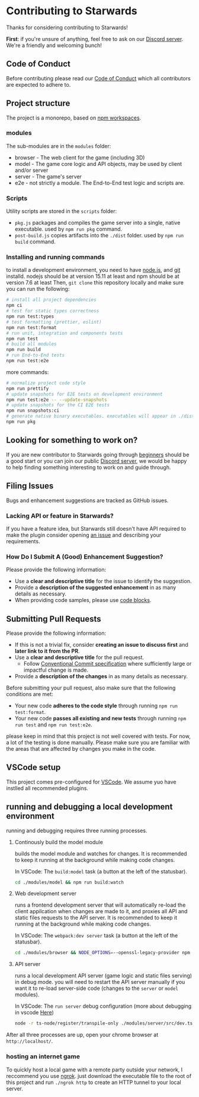 # Contributing to Starwards

Thanks for considering contributing to Starwards!

**First**: if you're unsure of anything, feel free to ask on our [Discord
server][discord-invite-link]. We're a friendly and welcoming bunch!

## Code of Conduct

Before contributing please read our [Code of Conduct](CODE_OF_CONDUCT.md) which
all contributors are expected to adhere to.

## Project structure

The project is a monorepo, based on [npm workspaces](https://docs.npmjs.com/cli/v7/using-npm/workspaces).

### modules

The sub-modules are in the `modules` folder:

-   browser - The web client for the game (including 3D)
-   model - The game core logic and API objects, may be used by client and/or server
-   server - The game's server
-   e2e - not strictly a module. The End-to-End test logic and scripts are.

### Scripts

Utility scripts are stored in the `scripts` folder:

-   `pkg.js` packages and compiles the game server into a single, native executable. used by `npm run pkg` command.
-   `post-build.js` copies artifacts into the `./dist` folder. used by `npm run build` command.

### Installing and running commands

to install a development environment, you need to have [node.js](https://nodejs.org/en/download/), and [git](https://git-scm.com/book/en/v2/Getting-Started-Installing-Git) installd. nodejs should be at version 15.11 at least and npm should be at version 7.6 at least
Then, `git clone` this repository locally and make sure you can run the following:

```sh
# install all project dependencies
npm ci
# test for static types correctness
npm run test:types
# test formatting (prettier, eslint)
npm run test:format
# run unit, integration and components tests
npm run test
# build all modules
npm run build
# run End-to-End tests
npm run test:e2e
```

more commands:

```sh
# normalize project code style
npm run prettify
# update snapshots for E2E tests on development environment
npm run test:e2e -- --update-snapshots
# update snapshots for the CI E2E tests
npm run snapshots:ci
# generate native binary executables. executables will appear in ./dist folder.
npm run pkg
```

## Looking for something to work on?

If you are new contributor to Starwards going through
[beginners][good-first-issue] should be a good start or you can join our public
[Discord server][discord-invite-link], we would be happy to help finding
something interesting to work on and guide through.

## Filing Issues

Bugs and enhancement suggestions are tracked as GitHub issues.

### Lacking API or feature in Starwards?

If you have a feature idea, but Starwards still doesn't have API required to make
the plugin consider opening [an issue][feature-issue] and describing your
requirements.

### How Do I Submit A (Good) Enhancement Suggestion?

Please provide the following information:

-   Use a **clear and descriptive title** for the issue to identify the
    suggestion.
-   Provide a **description of the suggested enhancement** in as many details as
    necessary.
-   When providing code samples, please use [code blocks][code-blocks].

[code-blocks]: https://help.github.com/articles/creating-and-highlighting-code-blocks/

## Submitting Pull Requests

Please provide the following information:

-   If this is not a trivial fix, consider **creating an issue to discuss first**
    and **later link to it from the PR**.
-   Use a **clear and descriptive title** for the pull request.
    -   Follow [Conventional Commit specification](https://www.conventionalcommits.org/en/v1.0.0/) where sufficiently large or impactful change is made.
-   Provide a **description of the changes** in as many details as necessary.

Before submitting your pull request, also make sure that the following
conditions are met:

-   Your new code **adheres to the code style** through running `npm run test:format`.
-   Your new code **passes all existing and new tests** through running `npm run test` and `npm run test:e2e`.

please keep in mind that this project is not well covered with tests. For now, a lot of the testing is done manually. Please make sure you are familiar with the areas that are affected by changes you make in the code.

## VSCode setup

This project comes pre-configured for [VSCode](https://code.visualstudio.com/). We assume yuo have instlled all recommended plugins.

## running and debugging a local development environment

running and debugging requires three running processes.

1. Continously build the model module

    builds the model module and watches for changes. It is recommended to keep it running at the background while making code changes.

    In VSCode: The `build:model` task (a button at the left of the statusbar).

    ```sh
    cd ./modules/model && npm run build:watch
    ```

2. Web development server

    runs a frontend development server that will automatically re-load the client appilcation when changes are made to it, and proxies all API and static files requests to the API server. It is recommended to keep it running at the background while making code changes.

    In VSCode: The `webpack:dev server` task (a button at the left of the statusbar).

    ```sh
    cd ./modules/browser && NODE_OPTIONS=--openssl-legacy-provider npm start
    ```

3. API server

    runs a local development API server (game logic and static files serving) in debug mode. you will need to restart the API server manually if you want it to re-load server-side code (changes to the `server` or `model` modules).

    In VSCode: The `run server` debug configuration (more about debugging in vscode [Here](https://code.visualstudio.com/docs/editor/debugging))

    ```sh
    node -r ts-node/register/transpile-only ./modules/server/src/dev.ts
    ```

After all three processes are up, open your chrome browser at `http://localhost/`.

### hosting an internet game

To quickly host a local game with a remote party outside your network, I reccommend you use [ngrok](https://ngrok.com/). just download the executable file to the root of this project and run `./ngrok http` to create an HTTP tunnel to your local server.

[discord-invite-link]: https://discord.gg/p56nSVEjdb
[good-first-issue]: https://github.com/starwards/starwards/labels/good%20first%20issue
[feature-issue]: https://github.com/starwards/starwards/issues/new?assignees=&labels=enhancement%20system
